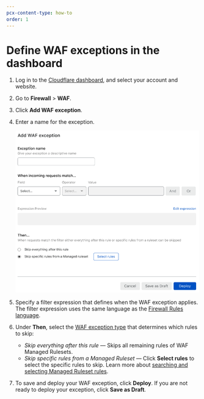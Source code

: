 ```yaml
---
pcx-content-type: how-to
order: 1
---
```


# Define WAF exceptions in the dashboard

1. Log in to the [Cloudflare dashboard](https://dash.cloudflare.com), and select your account and website.
1. Go to **Firewall** > **WAF**.
1. Click **Add WAF exception**.
1. Enter a name for the exception.

    ![Create WAF exception page](../../images/waf-exception-create.png)

1. Specify a filter expression that defines when the WAF exception applies. The filter expression uses the same language as the [Firewall Rules language](https://developers.cloudflare.com/firewall/cf-firewall-language).
1. Under **Then**, select the [WAF exception type](/managed-rulesets/waf-exceptions#types-of-waf-exceptions) that determines which rules to skip:

    * _Skip everything after this rule_ — Skips all remaining rules of WAF Managed Rulesets.
    * _Skip specific rules from a Managed Ruleset_ — Click **Select rules** to select the specific rules to skip. Learn more about [searching and selecting Managed Ruleset rules](https://developers.cloudflare.com/waf/managed-rulesets/deploy-zone-dashboard#configure-rules-in-bulk-in-a-managed-ruleset).

1. To save and deploy your WAF exception, click **Deploy**. If you are not ready to deploy your exception, click **Save as Draft**.
